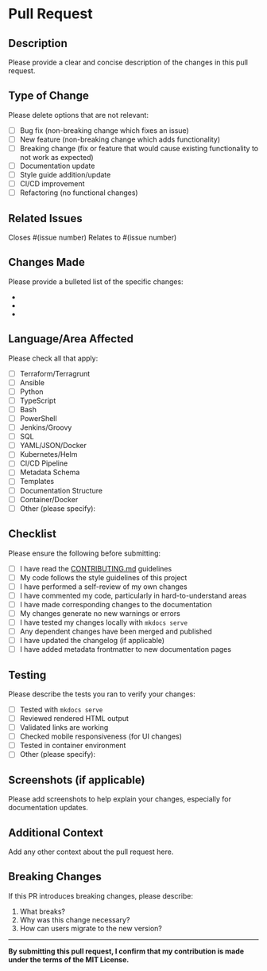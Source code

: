 # Pull Request

## Description

Please provide a clear and concise description of the changes in this pull request.

## Type of Change

Please delete options that are not relevant:

- [ ] Bug fix (non-breaking change which fixes an issue)
- [ ] New feature (non-breaking change which adds functionality)
- [ ] Breaking change (fix or feature that would cause existing functionality to not work as expected)
- [ ] Documentation update
- [ ] Style guide addition/update
- [ ] CI/CD improvement
- [ ] Refactoring (no functional changes)

## Related Issues

Closes #(issue number)
Relates to #(issue number)

## Changes Made

Please provide a bulleted list of the specific changes:

-
-
-

## Language/Area Affected

Please check all that apply:

- [ ] Terraform/Terragrunt
- [ ] Ansible
- [ ] Python
- [ ] TypeScript
- [ ] Bash
- [ ] PowerShell
- [ ] Jenkins/Groovy
- [ ] SQL
- [ ] YAML/JSON/Docker
- [ ] Kubernetes/Helm
- [ ] CI/CD Pipeline
- [ ] Metadata Schema
- [ ] Templates
- [ ] Documentation Structure
- [ ] Container/Docker
- [ ] Other (please specify):

## Checklist

Please ensure the following before submitting:

- [ ] I have read the [CONTRIBUTING.md](../CONTRIBUTING.md) guidelines
- [ ] My code follows the style guidelines of this project
- [ ] I have performed a self-review of my own changes
- [ ] I have commented my code, particularly in hard-to-understand areas
- [ ] I have made corresponding changes to the documentation
- [ ] My changes generate no new warnings or errors
- [ ] I have tested my changes locally with `mkdocs serve`
- [ ] Any dependent changes have been merged and published
- [ ] I have updated the changelog (if applicable)
- [ ] I have added metadata frontmatter to new documentation pages

## Testing

Please describe the tests you ran to verify your changes:

- [ ] Tested with `mkdocs serve`
- [ ] Reviewed rendered HTML output
- [ ] Validated links are working
- [ ] Checked mobile responsiveness (for UI changes)
- [ ] Tested in container environment
- [ ] Other (please specify):

## Screenshots (if applicable)

Please add screenshots to help explain your changes, especially for documentation updates.

## Additional Context

Add any other context about the pull request here.

## Breaking Changes

If this PR introduces breaking changes, please describe:

1. What breaks?
2. Why was this change necessary?
3. How can users migrate to the new version?

---

**By submitting this pull request, I confirm that my contribution is made under the terms of the MIT License.**

